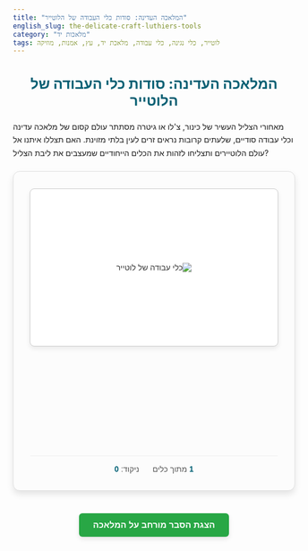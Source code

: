 ```yaml
---
title: "המלאכה העדינה: סודות כלי העבודה של הלוטייר"
english_slug: the-delicate-craft-luthiers-tools
category: "מלאכות יד"
tags: לוטייר, כלי נגינה, כלי עבודה, מלאכת יד, עץ, אמנות, מוזיקה
---
```

<h1>המלאכה העדינה: סודות כלי העבודה של הלוטייר</h1>

<p>מאחורי הצליל העשיר של כינור, צ'לו או גיטרה מסתתר עולם קסום של מלאכה עדינה וכלי עבודה סודיים, שלעתים קרובות נראים זרים לעין בלתי מזוינת. האם תצללו איתנו אל עולם הלוטיירים ותצליחו לזהות את הכלים הייחודיים שמעצבים את ליבת הצליל?</p>

<div id="luthier-tools-app" dir="rtl">
    <div id="game-area">
        <div id="tool-image-container">
            <img id="tool-image" src="" alt="כלי עבודה של לוטייר" class="tool-image">
        </div>
        <div id="question-area">
            <p id="tool-question" class="question-text"></p>
            <div id="options-container" class="options-grid">
                <!-- Answer options will be loaded here -->
            </div>
        </div>
        <div id="feedback-area" class="feedback-area">
            <p id="feedback-text" class="feedback-text"></p>
            <button id="next-tool-button" class="game-button next-button hidden">לכלי הבא »</button>
        </div>
        <div id="game-progress" class="progress-bar">
            <span id="current-tool-index" class="progress-current">1</span> מתוך <span id="total-tools" class="progress-total"></span> כלים
            <span class="score-display"> ניקוד: <span id="score" class="score-value">0</span> </span>
        </div>
    </div>
    <div id="game-end" class="game-end hidden">
        <h2>המסע הושלם!</h2>
        <p class="final-score-text">הניקוד הסופי שלך: <span id="final-score" class="final-score-value"></span></p>
        <button id="restart-game-button" class="game-button restart-button">למסע מחודש?</button>
    </div>
</div>

<style>
    /* --- General Styling --- */
    #luthier-tools-app {
        font-family: 'Arial', sans-serif; /* Keeping it simple for compatibility */
        max-width: 700px;
        margin: 20px auto;
        padding: 30px; /* Increased padding */
        border: 1px solid #e0e0e0; /* Softer border */
        border-radius: 12px; /* More rounded corners */
        background-color: #fcfcfc; /* Warm off-white */
        direction: rtl;
        text-align: right;
        box-shadow: 0 6px 12px rgba(0, 0, 0, 0.1); /* Add subtle shadow */
        color: #333; /* Darker text for readability */
        position: relative; /* For potential absolute positioning of elements */
        overflow: hidden; /* Ensure nothing leaks out */
    }

    h1 {
        text-align: center;
        color: #005f73; /* Deep blue for headings */
        margin-bottom: 20px;
        font-size: 1.8em;
        text-shadow: 1px 1px 2px rgba(0,0,0,0.05); /* Subtle text shadow */
    }

    p {
        line-height: 1.7;
        margin-bottom: 15px;
    }

    /* --- Game Area Styling --- */
    #game-area {
        display: flex;
        flex-direction: column;
        align-items: center;
        transition: opacity 0.5s ease-in-out; /* Smooth transition for game area */
    }

    #tool-image-container {
        width: 100%;
        max-width: 450px; /* Slightly larger max width */
        height: 280px; /* Increased height */
        display: flex;
        justify-content: center;
        align-items: center;
        margin-bottom: 25px; /* More space below image */
        overflow: hidden;
        border: 1px solid #ccc; /* Border around the image itself */
        border-radius: 8px; /* Rounded corners for image container */
        background-color: #fff; /* White background behind image */
        box-shadow: 0 4px 8px rgba(0, 0, 0, 0.08); /* Shadow for image container */
    }

     .tool-image {
        max-width: 100%;
        max-height: 100%;
        object-fit: contain;
        opacity: 1; /* Initial state */
        transition: opacity 0.5s ease-in-out; /* Fade transition for image */
     }

     .tool-image.fade-out {
         opacity: 0;
     }
     .tool-image.fade-in {
         opacity: 1;
     }


    #question-area {
        width: 100%;
        margin-bottom: 25px; /* More space */
        text-align: center;
    }

    .question-text {
        font-size: 1.2em; /* Larger font size */
        margin-bottom: 20px;
        color: #0077b6; /* Primary blue for questions */
        font-weight: bold;
    }

    #options-container {
        display: grid; /* Use grid for better layout control */
        grid-template-columns: 1fr 1fr; /* Two columns */
        gap: 12px; /* Space between buttons */
        width: 100%;
        max-width: 500px; /* Wider options container */
        margin: 0 auto; /* Center grid */
        padding: 0 10px; /* Little padding on sides */
    }

    .option-button {
        padding: 12px 18px; /* Increased padding */
        font-size: 1.1em; /* Slightly larger font */
        cursor: pointer;
        border: 1px solid #a0a0a0; /* Softer border */
        border-radius: 6px; /* Rounded corners */
        background-color: #e9ecef;
        color: #333;
        transition: all 0.3s ease; /* Smooth transition for hover/state changes */
        text-align: right;
        box-shadow: 0 2px 4px rgba(0, 0, 0, 0.05); /* Subtle button shadow */
    }

    .option-button:hover:not(:disabled) {
        background-color: #d0d7dd; /* Darker hover */
        border-color: #888;
        transform: translateY(-2px); /* Slight lift effect */
        box-shadow: 0 4px 8px rgba(0, 0, 0, 0.1);
    }

     .option-button:disabled {
        cursor: not-allowed;
        opacity: 0.8; /* Less transparent */
        box-shadow: none; /* Remove shadow when disabled */
     }

     /* --- Feedback and State Styles --- */
    .feedback-area {
        margin-top: 25px;
        min-height: 70px; /* Reserve more space for feedback */
        text-align: center;
        opacity: 0; /* Initially hidden */
        transform: translateY(10px); /* Start slightly lower */
        transition: opacity 0.4s ease-out, transform 0.4s ease-out;
    }

    .feedback-area.visible {
        opacity: 1;
        transform: translateY(0);
    }

    .feedback-text {
        font-weight: bold;
        margin-bottom: 15px;
        font-size: 1.1em;
    }

    .correct {
        color: #28a745; /* Bootstrap success green */
        background-color: #d4edda; /* Light green background */
        padding: 10px;
        border-radius: 8px;
        border: 1px solid #c3e6cb;
    }

    .incorrect {
        color: #dc3545; /* Bootstrap danger red */
         background-color: #f8d7da; /* Light red background */
         padding: 10px;
         border-radius: 8px;
         border: 1px solid #f5c6cb;
    }

    .option-button.correct-answer {
        background-color: #d4edda; /* Highlight the correct button */
        border-color: #28a745;
        font-weight: bold;
    }

     .option-button.incorrect-answer {
        background-color: #f8d7da; /* Highlight the selected, incorrect button */
        border-color: #dc3545;
     }

    /* --- Buttons --- */
    .game-button {
        padding: 12px 25px; /* Increased padding */
        font-size: 1.1em;
        cursor: pointer;
        color: white;
        border: none;
        border-radius: 6px;
        transition: background-color 0.3s ease, transform 0.2s ease;
        font-weight: bold;
    }

    .next-button {
        background-color: #0077b6; /* Primary blue */
    }

    .next-button:hover {
        background-color: #023e8a; /* Darker blue */
        transform: translateY(-2px);
        box-shadow: 0 4px 8px rgba(0, 0, 0, 0.1);
    }

    .restart-button {
        background-color: #ae441a; /* Coppery brown */
        margin-top: 20px; /* Space above restart button */
    }

    .restart-button:hover {
        background-color: #8d3716; /* Darker brown */
         transform: translateY(-2px);
         box-shadow: 0 4px 8px rgba(0, 0, 0, 0.1);
    }

    .hidden {
        display: none;
    }

    /* --- Progress Bar & Score --- */
    .progress-bar {
        margin-top: 30px; /* More space above progress */
        font-size: 1em; /* Slightly larger font */
        color: #555;
        width: 100%;
        text-align: center;
        padding-top: 15px;
        border-top: 1px solid #eee; /* Separator line */
    }

    .progress-current, .progress-total, .score-value {
        font-weight: bold;
        color: #005f73; /* Deep blue for numbers */
    }

    .score-display {
        margin-right: 20px; /* Space between progress and score */
        display: inline-block; /* Ensure spacing works */
    }


    /* --- Game End Screen --- */
    .game-end {
        text-align: center;
        opacity: 0;
        transform: translateY(20px);
        transition: opacity 0.5s ease-in-out, transform 0.5s ease-in-out;
    }

     .game-end.visible {
        opacity: 1;
        transform: translateY(0);
     }

    .game-end h2 {
        color: #005f73;
        margin-bottom: 15px;
        font-size: 2em;
    }

    .final-score-text {
        font-size: 1.2em;
        margin-bottom: 20px;
        color: #555;
    }

    .final-score-value {
        font-size: 1.5em;
        font-weight: bold;
        color: #ae441a; /* Coppery brown for final score */
    }


    /* --- Explanation Toggle & Section --- */
    #toggle-explanation-button {
        display: block;
        width: fit-content;
        margin: 40px auto 20px auto; /* More space around the button */
        padding: 12px 25px;
        font-size: 1.1em;
        cursor: pointer;
        background-color: #28a745; /* Green for explanation toggle */
        color: white;
        border: none;
        border-radius: 6px;
        transition: background-color 0.3s ease, transform 0.2s ease;
        font-weight: bold;
        box-shadow: 0 4px 8px rgba(0, 0, 0, 0.1);
    }

    #toggle-explanation-button:hover {
        background-color: #218838;
        transform: translateY(-2px);
        box-shadow: 0 6px 12px rgba(0, 0, 0, 0.15);
    }

    #explanation {
        margin-top: 30px;
        padding: 25px;
        border: 1px solid #e0e0e0;
        border-radius: 12px;
        background-color: #f9f9f9; /* Slightly darker than app background */
        direction: rtl;
        text-align: right;
        line-height: 1.7;
        color: #333;
         opacity: 0; /* Initially hidden */
         transform: translateY(20px);
         transition: opacity 0.5s ease-in-out, transform 0.5s ease-in-out;
    }

     #explanation.visible {
         opacity: 1;
         transform: translateY(0);
     }

    #explanation h2, #explanation h3 {
        color: #005f73;
        margin-top: 20px;
        margin-bottom: 12px;
    }
    #explanation h2 { font-size: 1.6em; }
    #explanation h3 { font-size: 1.3em; }

    #explanation p {
        margin-bottom: 18px;
    }

    #explanation ul {
        list-style: disc inside;
        margin-bottom: 18px;
        padding-right: 20px; /* Indent list */
    }

    #explanation li {
        margin-bottom: 10px;
        line-height: 1.6;
    }

    /* --- Responsive Adjustments --- */
    @media (max-width: 600px) {
        #options-container {
            grid-template-columns: 1fr; /* Single column on small screens */
            max-width: 300px; /* Narrower column */
        }
        #luthier-tools-app {
            padding: 20px;
        }
        h1 {
            font-size: 1.5em;
        }
         .question-text {
            font-size: 1em;
         }
         .option-button, .game-button {
             font-size: 1em;
             padding: 10px 15px;
         }
         .progress-bar {
             font-size: 0.9em;
             display: flex;
             flex-direction: column;
             align-items: center;
             gap: 5px;
         }
         .score-display {
             margin-right: 0;
         }
    }

</style>

<button id="toggle-explanation-button">הצגת הסבר מורחב על המלאכה</button>

<div id="explanation" class="explanation-content hidden" dir="rtl">
    <h2>העולם המופלא של כלי הלוטייר</h2>

    <p>מלאכת הלוטרייה - יצירה ותיקון של כלי קשת ופריטה כמו כינורות, צ'לו, גיטרות ועוד - היא שילוב נדיר של אומנות, מלאכת יד מדויקת ומדע האקוסטיקה. בניגוד לנגר רגיל, לוטייר אינו עובד רק עם עץ, אלא עם צליל. כל חיתוך, כל ליטוש וכל הדבקה משפיעים על התהודה, הגוון והעוצמה של הכלי המוגמר.</p>

    <h3>הצורך בכלי עבודה מותאמים אישית ומדויקים</h3>
    <p>כלי נגינה איכותיים דורשים דיוק של מילימטרים, לעיתים אף חלקי מילימטר, במיוחד בעובי לוחות התהודה (הטופ והבק) ובזוויות החיבורים השונים. כלי עבודה סטנדרטיים מעולם הנגרות לרוב גדולים ומחוספסים מדי עבור עבודה כה עדינה. לכן, לוטיירים משתמשים, ומעתים אף מייצרים לעצמם, מגוון רחב של כלים קטנים, חדים ומדויקים להפליא, המותאמים במיוחד לעבודה על קימורים, זוויות וחללים קטנים.</p>

    <h3>סקירה של סוגי כלי עבודה מרכזיים</h3>
    <p>סדנת לוטייר כוללת מגוון כלים ייחודיים:</p>
    <ul>
        <li><strong>כלי הקצעה קטנים (Planes):</strong> משמשים לעיצוב ודילול עץ. מקצועות אצבע, למשל, הם זעירים ומעוגלים, אידיאליים לעיבוד הקימורים של גוף הכלי.</li>
        <li><strong>אזמלים וגוג'ים (Chisels & Gouges):</strong> מגיעים במגוון רחב של צורות וגדלים (ישרים, מעוגלים, אלכסוניים) ומשמשים לגילוף, פינוי עץ ויצירת חללים.</li>
        <li><strong>מגרדות (Scrapers):</strong> פלטות מתכת דקות וקשיחות המשמשות לגימור חלק במיוחד של פני העץ לפני הליטוש או הציפוי בלכה. יעילות במיוחד באזורים עם סיבים קשים או משתנים.</li>
        <li><strong>מסורים מיוחדים:</strong> כמו מסור נימה (Coping Saw / Fret Saw) עם להב דק וגמיש לחיתוך צורות מורכבות, למשל את חורי ה-F בכינורות.</li>
        <li><strong>מלחציים (Clamps):</strong> מלחציים רבים ומגוונים, כולל מלחצי סדן צדדי להדבקת ה"צלעות" (Ribs), מלחצי Purfling להדבקת הקישוט העדין בשולי הכלי, ומלחצי צוואר.</li>
        <li><strong>כלי מדידה:</strong> קליברס מיוחדים למדידת עובי לוחות התהודה בדיוק מרבי (Thickness Calipers), סרגלים, מדי זווית.</li>
        <li><strong>סכיני גילוף:</strong> סכינים חדים ומדויקים לעבודות גילוף ופירוט עדינות.</li>
    </ul>

    <h3>הקשר לאיכות הצליל והעמידות</h3>
    <p>השימוש המיומן בכלים אלו מאפשר ללוטייר לשלוט בעובי המדויק של לוחות העץ, בזוויות החיבורים ובעיצוב הפנימי והחיצוני של הכלי. עובי הלוחות, למשל, משפיע באופן דרמטי על התהודה ואיכות הצליל. חיבורים מדויקים מבטיחים שהכלי יהיה יציב ועמיד לאורך שנים רבות. כל כלי תורם ליכולת הלוטייר לממש את הפוטנציאל האקוסטי של העץ שעמו הוא עובד.</p>

    <h3>מלאכה מסורתית מול כלים מודרניים</h3>
    <p>בעוד שליבת מלאכת הלוטרייה נותרה נאמנה לכלים וטכניקות מסורתיות שהתפתחו במשך מאות שנים, במיוחד בכל הנוגע לעיבוד עדין והגעה לניואנסים אקוסטיים, כלי עבודה מודרניים מוצאים את מקומם לעיתים בשלבים הראשוניים של העבודה (כמו ניסור גס או כרסום ראשוני) או בכלי מדידה דיגיטליים. עם זאת, הקסם והאומנות של המקצוע טמונים עדיין במגע היד, בעין המיומנת וביכולת ל"הקשיב" לעץ תוך כדי עבודה, יכולות הנרכשות באמצעות שנים של ניסיון ושימוש בכלי העבודה המסורתיים.</p>
</div>

<script>
    document.addEventListener('DOMContentLoaded', () => {
        // --- Data Definition ---
        const tools = [
            {
                image: 'https://images.unsplash.com/photo-1606433485961-4a3b3b3a0c3e?ixlib=rb-1.2.1&auto=format&fit=crop&w=400&q=80', // Replace with actual image URLs if available
                question: 'זהו כלי עבודה זעיר המשמש להקצעה עדינה של עץ, במיוחד באזורים מעוגלים כמו קשתות הכלי. מה שמו?',
                options: ['איזמל מעוגל', 'מסור נימה', 'מקצוע אצבע', 'מגרדת עץ'],
                correctAnswer: 'מקצוע אצבע',
                feedback: 'נכון! מקצוע אצבע (Finger Plane) הוא חיוני לעיצוב הקימורים העדינים של גוף הכינור או הגיטרה, ממש כמו לפסל עץ קטן עם דיוק מירבי.'
            },
            {
                image: 'https://images.unsplash.com/photo-1590030615104-a8a4c2b4c9b0?ixlib=rb-1.2.1&auto=format&fit=crop&w=400&q=80',
                question: 'כלי חיתוך זה עם להב ישר משמש לפינוי עץ, חיתוך מגרעות ועבודה בפרטים קטנים שדורשים קו ישר ונקי. מהו?',
                options: ['מקצוע אצבע', 'מלחצי סדן צדדי', 'אזמל ישר', 'סכין גילוף'],
                correctAnswer: 'אזמל ישר',
                feedback: 'מעולה! אזמלים ישרים (Bench Chisels) משמשים לחיתוך ופינוי עץ במגוון צורות וגדלים, ונדרשים לדיוק רב במיוחד בחיבורים - אלו הידיים המנתחות של הלוטייר.'
            },
             {
                image: 'https://images.unsplash.com/photo-1599282626227-819c5531d1e3?ixlib=rb-1.2.1&auto=format&fit=crop&w=400&q=80',
                question: 'איזמל זה בעל להב מעוגל משמש ליצירת חללים קעורים או גילוף קווים מעוגלים, למשל בחלק הפנימי של גוף הכלי או לעיצוב הצוואר. מה שמו?',
                options: ['אזמל ישר', 'מגרדת קמורה', 'איזמל מעוגל (גוג\')', 'סכין גילוף'],
                correctAnswer: 'איזמל מעוגל (גוג\')',
                feedback: 'בדיוק! איזמלים מעוגלים (גוג\', Gouges) מגיעים במגוון רחב של רדיוסים ומשמשים לגילוף הצד הפנימי של לוחות התהודה, הצוואר ועוד - הם מעניקים לכלי את הצורה המופלאה שלו מבפנים.'
            },
            {
                image: 'https://via.placeholder.com/400x250?text=Side+Clamps+Demo', // Placeholder - replace if actual image found
                question: 'כלי לחיצה מיוחדים אלו משמשים להדבקת ה"סדן" (Ribs) של הכלי אל קשתות הגוף העליונה והתחתונה, ויוצרים את "הצלעות" של הכלי. מה שמו?',
                options: ['מלחצי F', 'מלחצי C', 'מלחצי סדן צדדי', 'מלחצי פינה'],
                correctAnswer: 'מלחצי סדן צדדי',
                feedback: 'מצוין! מלחצי סדן צדדי (Side Clamps) הם הכרחיים להצמדה אחידה ומדויקת של הסדן לגוף הכלי במהלך ההדבקה - הם נותנים לכלי את צורתו התלת-ממדית הייחודית.'
            },
             {
                image: 'https://via.placeholder.com/400x250?text=Coping+Saw+Action', // Placeholder - replace if actual image found
                question: 'מסור זה עם להב דק וגמיש משמש לניסור צורות מורכבות ופנימיות בעץ, למשל בחורי ה-F בכינורות או בקישוטים עדינים שדורשים חיתוך צורני. מה שמו?',
                options: ['מסור עץ ידני', 'מסור נימה / מסור קשת', 'מסור סרט', 'מסור גרונג'],
                correctAnswer: 'מסור נימה / מסור קשת',
                feedback: 'אכן! מסור נימה (או מסור קשת, Coping Saw) מאפשר חיתוכים עדינים ומעוגלים במקומות שקשה להגיע אליהם עם מסורים אחרים - הוא הכלי ליצירת "העיניים" המפורסמות של הכינור.'
            },
            {
                image: 'https://via.placeholder.com/400x250?text=Card+Scraper+Texture', // Placeholder - replace if actual image found
                question: 'כלי זה בעל להב דק וקשיח עם קצה חד ומופנה (Burr) משמש להסרת כמות קטנה מאוד של חומר ולגימור עדין במיוחד של משטחי עץ, לפני הליטוש הסופי. מה שמו?',
                options: ['מקצוע עץ', 'מגרדת (Scraper)', 'נייר לטש', 'סכין גילוף'],
                correctAnswer: 'מגרדת (Scraper)',
                feedback: 'נכון מאוד! מגרדות עץ (Scrapers) משמשות לגימור חלק במיוחד של המשטח לפני הליטוש, במיוחד באזורים בהם כיוון הסיבים משתנה או באזורים מעוגלים - הן החותם האחרון של הלוטייר על פני העץ.'
            },
             {
                image: 'https://via.placeholder.com/400x250?text=Thickness+Calipers+Use', // Placeholder - replace if actual image found
                question: 'כלי מדידה זה בעל זרועות ארוכות המשמש למדידת עובי לוחות העץ (טופ ובק) בדיוק גבוה במיוחד. מה שמו?',
                options: ['מד זוית', 'סרגל מתכת', 'קליבר עובי (Thickness Calipers)', 'מכשור לייזר'],
                correctAnswer: 'קליבר עובי (Thickness Calipers)',
                feedback: 'בדיוק! קליברי עובי חיוניים להשגת העובי המדויק של לוחות התהודה, פרמטר קריטי לאיכות הצליל - כאן המדע פוגש את האומנות, כשהלוטייר "מקשיב" לעץ ומכוון את עוביו.'
            }
        ];

        // --- State Variables ---
        let currentToolIndex = 0;
        let score = 0;
        const totalTools = tools.length;
        let answerSelected = false; // Flag to prevent multiple clicks

        // --- DOM References ---
        const toolImage = document.getElementById('tool-image');
        const toolQuestion = document.getElementById('tool-question');
        const optionsContainer = document.getElementById('options-container');
        const feedbackArea = document.getElementById('feedback-area');
        const feedbackText = document.getElementById('feedback-text');
        const nextToolButton = document.getElementById('next-tool-button');
        const currentToolIndexSpan = document.getElementById('current-tool-index');
        const totalToolsSpan = document.getElementById('total-tools');
        const scoreSpan = document.getElementById('score');
        const gameArea = document.getElementById('game-area');
        const gameEndArea = document.getElementById('game-end');
        const finalScoreSpan = document.getElementById('final-score');
        const restartGameButton = document.getElementById('restart-game-button');
        const explanationDiv = document.getElementById('explanation');
        const toggleExplanationButton = document.getElementById('toggle-explanation-button');

        // --- Initialization ---
        totalToolsSpan.textContent = totalTools;
        loadTool();

        // --- Game Logic Functions ---

        function loadTool() {
            if (currentToolIndex < totalTools) {
                answerSelected = false; // Reset flag
                const tool = tools[currentToolIndex];

                // Animate image change
                toolImage.classList.add('fade-out');
                setTimeout(() => {
                    toolImage.src = tool.image;
                    toolImage.onload = () => { // Wait for image to load before fading in
                        toolImage.classList.remove('fade-out');
                        toolImage.classList.add('fade-in');
                         setTimeout(() => {
                             toolImage.classList.remove('fade-in'); // Clean up class
                         }, 500); // Match fade-in duration
                    };
                    toolImage.onerror = () => { // Handle image loading errors
                         toolImage.src = 'https://via.placeholder.com/400x250?text=Image+Not+Found'; // Fallback
                          toolImage.classList.remove('fade-out');
                          toolImage.classList.add('fade-in');
                           setTimeout(() => {
                                toolImage.classList.remove('fade-in');
                           }, 500);
                    };

                }, 300); // Start fade out before changing source

                toolQuestion.textContent = tool.question;
                optionsContainer.innerHTML = ''; // Clear previous options

                // Shuffle options
                const shuffledOptions = [...tool.options].sort(() => Math.random() - 0.5);

                shuffledOptions.forEach(option => {
                    const button = document.createElement('button');
                    button.classList.add('option-button');
                    button.textContent = option;
                    button.addEventListener('click', () => handleAnswerClick(option));
                    optionsContainer.appendChild(button);
                });

                // Reset feedback area
                feedbackArea.classList.remove('visible');
                feedbackText.textContent = '';
                feedbackText.className = 'feedback-text'; // Reset classes
                nextToolButton.classList.add('hidden');

                // Update progress display smoothly (optional: add count-up animation later)
                currentToolIndexSpan.textContent = currentToolIndex + 1;
                scoreSpan.textContent = score; // Ensure score is updated even if 0

                 // Enable buttons
                optionsContainer.querySelectorAll('.option-button').forEach(button => {
                     button.disabled = false;
                     button.classList.remove('correct-answer', 'incorrect-answer'); // Remove previous highlights
                });


            } else {
                endGame();
            }
        }

        function handleAnswerClick(selectedAnswer) {
            if (answerSelected) return; // Prevent multiple clicks
            answerSelected = true;

            const correctAnswer = tools[currentToolIndex].correctAnswer;
            const feedback = tools[currentToolIndex].feedback;
            const optionButtons = optionsContainer.querySelectorAll('.option-button');

            optionButtons.forEach(button => {
                button.disabled = true; // Disable all options after selection

                if (button.textContent === correctAnswer) {
                    button.classList.add('correct-answer');
                }

                if (button.textContent === selectedAnswer && selectedAnswer !== correctAnswer) {
                    button.classList.add('incorrect-answer');
                }
            });

            // Display feedback
            if (selectedAnswer === correctAnswer) {
                score++;
                feedbackText.textContent = feedback;
                feedbackText.className = 'feedback-text correct';
                scoreSpan.textContent = score; // Update score immediately
            } else {
                feedbackText.textContent = `אופס! התשובה הנכונה היא: "${correctAnswer}". ${feedback}`;
                feedbackText.className = 'feedback-text incorrect';
            }

            // Show feedback area and next button with animation
            feedbackArea.classList.add('visible');
            setTimeout(() => {
                 nextToolButton.classList.remove('hidden');
            }, 700); // Delay showing the next button slightly

        }

        function nextTool() {
            currentToolIndex++;
            loadTool(); // Load the next tool or end game
        }

        function endGame() {
            gameArea.classList.add('hidden'); // Instantly hide game area
            gameArea.style.opacity = 0; // Ensure opacity is 0 if transition didn't finish
            gameEndArea.classList.remove('hidden');
            gameEndArea.classList.add('visible'); // Trigger animation
            finalScoreSpan.textContent = `${score} מתוך ${totalTools}`;
        }

        function restartGame() {
            currentToolIndex = 0;
            score = 0;
            gameEndArea.classList.remove('visible'); // Trigger fade out
            gameEndArea.classList.add('hidden'); // Hide after animation (or instantly for simplicity)

            // Reset game area state before showing
            gameArea.classList.remove('hidden');
            gameArea.style.opacity = 1; // Reset opacity

            loadTool(); // Load the first tool
        }

        function toggleExplanation() {
            const isHidden = explanationDiv.classList.contains('hidden');
            if (isHidden) {
                explanationDiv.classList.remove('hidden');
                 // Add visible class after display block to allow transition
                requestAnimationFrame(() => {
                    explanationDiv.classList.add('visible');
                });
                toggleExplanationButton.textContent = 'הסתר הסבר מורחב';
            } else {
                 explanationDiv.classList.remove('visible'); // Trigger fade out
                 // Hide after animation completes (or instantly for simplicity)
                setTimeout(() => {
                    explanationDiv.classList.add('hidden');
                     toggleExplanationButton.textContent = 'הצגת הסבר מורחב על המלאכה';
                }, 500); // Match transition duration
            }
        }

        // --- Event Listeners ---
        nextToolButton.addEventListener('click', nextTool);
        restartGameButton.addEventListener('click', restartGame);
        toggleExplanationButton.addEventListener('click', toggleExplanation);

    });
</script>
```